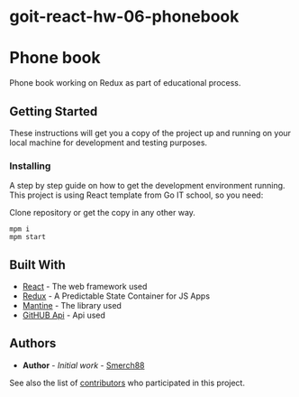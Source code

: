 # goit-react-hw-06-phonebook

<h1>Phone book</h1>

<p>Phone book working on Redux as part of educational process.</p>

<h2>Getting Started</h2>

<p>These instructions will get you a copy of the project up and running on your local machine for development and testing purposes.</p>

<h3>Installing</h3>

<p>A step by step guide on how to get the development environment running. This project is using React template from Go IT school, so you need:</p>

<p>Clone repository or get the copy in any other way.</p>

<pre>
<code>mpm i</code>
<code>mpm start</code>
</pre>

<h2>Built With</h2>

<ul>
  <li><a href="https://reactjs.org/e">React</a> - The web framework used</li>
  <li><a href="https://redux.js.org/">Redux</a> - A Predictable State Container for JS Apps</li>
  <li><a href="https://mantine.dev/">Mantine</a> - The library used</li>
  <li><a href="https://docs.github.com/en/rest/guides/getting-started-with-the-rest-api?apiVersion=2022-11-28">GitHUB Api</a> - Api used</li>
</ul>

<h2>Authors</h2>

<ul>
  <li><strong>Author</strong> - <em>Initial work</em> - <a href="link">Smerch88</a></li>
</ul>

<p>See also the list of <a href="https://github.com/smerch88/githubstats/graphs/contributors">contributors</a> who participated in this project.</p>
